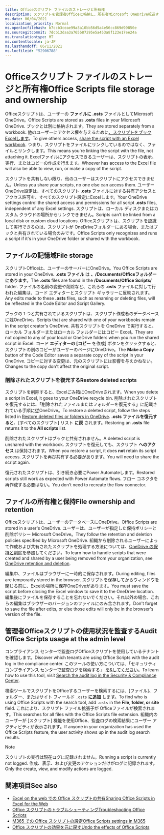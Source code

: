 ```yaml
---
title: Officeスクリプト ファイルのストレージと所有権
description: スクリプトを管理者Officeに格納し、所有者Microsoft OneDrive転送する方法に関する情報。
ms.date: 06/04/2021
localization_priority: Normal
ms.openlocfilehash: b7ccb3ceae99a3a10bb56d5a4e56cc869d99850e
ms.sourcegitcommit: 7dcb13daa3a765b87295e5a453a8f123e17ee24a
ms.translationtype: MT
ms.contentlocale: ja-JP
ms.lasthandoff: 06/11/2021
ms.locfileid: "52906788"
---
```

# <a name="office-scripts-file-storage-and-ownership"></a><span data-ttu-id="451ab-103">Officeスクリプト ファイルのストレージと所有権</span><span class="sxs-lookup"><span data-stu-id="451ab-103">Office Scripts file storage and ownership</span></span>

<span data-ttu-id="451ab-104">Officeスクリプトは、ユーザーの **ファイルに .osts** ファイルとしてMicrosoft OneDrive。</span><span class="sxs-lookup"><span data-stu-id="451ab-104">Office Scripts are stored as **.osts** files in your Microsoft OneDrive.</span></span> <span data-ttu-id="451ab-105">ブックとは別に格納されます。</span><span class="sxs-lookup"><span data-stu-id="451ab-105">They are stored separately from a workbook.</span></span> <span data-ttu-id="451ab-106">他のユーザーにアクセス権を与えるために[、スクリプトをブックExcelします](excel.md#sharing-scripts)。</span><span class="sxs-lookup"><span data-stu-id="451ab-106">To give others access, [share the script with an Excel workbook](excel.md#sharing-scripts).</span></span> <span data-ttu-id="451ab-107">つまり、スクリプトをファイルにリンクしているのではなく、ファイルとリンクします。</span><span class="sxs-lookup"><span data-stu-id="451ab-107">This means you're linking the script with the file, not attaching it.</span></span> <span data-ttu-id="451ab-108">Excelファイルにアクセスできるユーザーは、スクリプトの表示、実行、またはコピーの作成を行えます。</span><span class="sxs-lookup"><span data-stu-id="451ab-108">Whoever has access to the Excel file will also be able to view, run, or make a copy of the script.</span></span>

<span data-ttu-id="451ab-109">スクリプトを共有しない限り、他のユーザーはスクリプトにアクセスできません。</span><span class="sxs-lookup"><span data-stu-id="451ab-109">Unless you share your scripts, no one else can access them.</span></span> <span data-ttu-id="451ab-110">ユーザー OneDrive設定は、すべてのスクリプト **.osts** ファイルに対する共有アクセスとアクセス許可を、すべてのスクリプト設定にExcelします。</span><span class="sxs-lookup"><span data-stu-id="451ab-110">Your OneDrive settings control the shared access and permissions for all script **.osts** files, independent of any Excel settings.</span></span> <span data-ttu-id="451ab-111">スクリプトは、ローカル ディスクまたはカスタム クラウドの場所からリンクできません。</span><span class="sxs-lookup"><span data-stu-id="451ab-111">Scripts can't be linked from a local disk or custom cloud locations.</span></span> <span data-ttu-id="451ab-112">Officeスクリプトは、スクリプトを認識して実行できるのは、スクリプトが OneDriveフォルダーにある場合、またはブックと共有されている場合のみです。</span><span class="sxs-lookup"><span data-stu-id="451ab-112">Office Scripts only recognizes and runs a script if it's in your OneDrive folder or shared with the workbook.</span></span>

## <a name="file-storage"></a><span data-ttu-id="451ab-113">ファイルの記憶域</span><span class="sxs-lookup"><span data-stu-id="451ab-113">File storage</span></span>

<span data-ttu-id="451ab-114">スクリプトOfficeは、ユーザーのサーバーにOneDrive。</span><span class="sxs-lookup"><span data-stu-id="451ab-114">You Office Scripts are stored in your OneDrive.</span></span> <span data-ttu-id="451ab-115">**.osts ファイル** は **、/Documents/Officeフォルダーにあります**。</span><span class="sxs-lookup"><span data-stu-id="451ab-115">The **.osts** files are found in the **/Documents/Office Scripts/** folder.</span></span> <span data-ttu-id="451ab-116">ファイルの名前の変更や削除など、これらの **.osts** ファイルに対して行われた編集は、コード エディターとスクリプト ギャラリーに反映されます。</span><span class="sxs-lookup"><span data-stu-id="451ab-116">Any edits made to these **.osts** files, such as renaming or deleting files, will be reflected in the Code Editor and Script Gallery.</span></span>

<span data-ttu-id="451ab-117">ブックの 1 つと共有されているスクリプトは、スクリプト作成者のデータベースに残OneDrive。</span><span class="sxs-lookup"><span data-stu-id="451ab-117">Scripts that are shared with one of your workbooks remain in the script creator's OneDrive.</span></span> <span data-ttu-id="451ab-118">共有スクリプトを OneDrive で実行すると、ローカル フォルダーまたはローカル フォルダーにはコピー Excel。</span><span class="sxs-lookup"><span data-stu-id="451ab-118">They are not copied to any of your local or OneDrive folders when you run the shared script in Excel.</span></span> <span data-ttu-id="451ab-119">コード **エディターの [コピー** を作成] ボタンをクリックすると、スクリプトの別のコピーがユーザーのページにOneDrive。</span><span class="sxs-lookup"><span data-stu-id="451ab-119">The **Make a Copy** button of the Code Editor saves a separate copy of the script in your OneDrive.</span></span> <span data-ttu-id="451ab-120">コピーに対する変更は、元のスクリプトには影響を与えかねない。</span><span class="sxs-lookup"><span data-stu-id="451ab-120">Changes to the copy don't affect the original script.</span></span>

### <a name="restore-deleted-scripts"></a><span data-ttu-id="451ab-121">削除されたスクリプトを復元する</span><span class="sxs-lookup"><span data-stu-id="451ab-121">Restore deleted scripts</span></span>

<span data-ttu-id="451ab-122">スクリプトを削除すると、Excelごみ箱にOneDriveされます。</span><span class="sxs-lookup"><span data-stu-id="451ab-122">When you delete a script in Excel, it goes to your OneDrive recycle bin.</span></span> <span data-ttu-id="451ab-123">削除されたスクリプトを復元するには、「削除されたファイルまたはフォルダーを復元する」に記載されている手順に[従](https://support.microsoft.com/office/restore-deleted-files-or-folders-in-onedrive-949ada80-0026-4db3-a953-c99083e6a84f)OneDrive。</span><span class="sxs-lookup"><span data-stu-id="451ab-123">To restore a deleted script, follow the steps listed in [Restore deleted files or folders in OneDrive](https://support.microsoft.com/office/restore-deleted-files-or-folders-in-onedrive-949ada80-0026-4db3-a953-c99083e6a84f).</span></span> <span data-ttu-id="451ab-124">**.osts ファイルを復元すると**、[すべてのスクリプト] リスト **に戻** されます。</span><span class="sxs-lookup"><span data-stu-id="451ab-124">Restoring an **.osts** file returns it to the **All scripts** list.</span></span>

<span data-ttu-id="451ab-125">削除されたスクリプトはブックと共有されません。</span><span class="sxs-lookup"><span data-stu-id="451ab-125">A deleted script is unshared with the workbook.</span></span> <span data-ttu-id="451ab-126">スクリプトを復元しても、スクリプト **へのアクセス** は保持されます。</span><span class="sxs-lookup"><span data-stu-id="451ab-126">When you restore a script, it does **not** retain its script access.</span></span> <span data-ttu-id="451ab-127">スクリプトを再び共有する必要があります。</span><span class="sxs-lookup"><span data-stu-id="451ab-127">You will need to share the script again.</span></span>

<span data-ttu-id="451ab-128">復元されたスクリプトは、引き続き必要にPower Automateします。</span><span class="sxs-lookup"><span data-stu-id="451ab-128">Restored scripts still work as expected with Power Automate flows.</span></span> <span data-ttu-id="451ab-129">フロー コネクタを再作成する必要はない。</span><span class="sxs-lookup"><span data-stu-id="451ab-129">You don't need to recreate the flow connector.</span></span>

## <a name="file-ownership-and-retention"></a><span data-ttu-id="451ab-130">ファイルの所有権と保持</span><span class="sxs-lookup"><span data-stu-id="451ab-130">File ownership and retention</span></span>

<span data-ttu-id="451ab-131">Officeスクリプトは、ユーザーのデータベースにOneDrive。</span><span class="sxs-lookup"><span data-stu-id="451ab-131">Office Scripts are stored in a user's OneDrive.</span></span> <span data-ttu-id="451ab-132">ユーザーは、ユーザーが指定した保持ポリシーと削除ポリシー Microsoft OneDrive。</span><span class="sxs-lookup"><span data-stu-id="451ab-132">They follow the retention and deletion policies specified by Microsoft OneDrive.</span></span> <span data-ttu-id="451ab-133">組織から削除されるユーザーによって作成および共有されたスクリプトを処理する方法については、[OneDrive の保持と削除](/onedrive/retention-and-deletion)を参照してください。</span><span class="sxs-lookup"><span data-stu-id="451ab-133">To learn how to handle scripts that were created and shared by a user being removed from your organization, see [OneDrive retention and deletion](/onedrive/retention-and-deletion).</span></span>

<span data-ttu-id="451ab-134">編集中、ファイルはブラウザーに一時的に保存されます。</span><span class="sxs-lookup"><span data-stu-id="451ab-134">During editing, files are temporarily stored in the browser.</span></span> <span data-ttu-id="451ab-135">スクリプトを保存してからウィンドウを閉じる前に、Excelの場所に保存OneDriveがあります。</span><span class="sxs-lookup"><span data-stu-id="451ab-135">You must save the script before closing the Excel window to save it to the OneDrive location.</span></span> <span data-ttu-id="451ab-136">編集後にファイルを保存することを忘れないでください。それ以外の場合、これらの編集はブラウザーのバージョンのファイルにのみ含されます。</span><span class="sxs-lookup"><span data-stu-id="451ab-136">Don't forget to save the file after edits, or else those edits will only be in the browser's version of the file.</span></span>

## <a name="audit-office-scripts-usage-at-the-admin-level"></a><span data-ttu-id="451ab-137">管理者Officeスクリプトの使用状況を監査する</span><span class="sxs-lookup"><span data-stu-id="451ab-137">Audit Office Scripts usage at the admin level</span></span>

<span data-ttu-id="451ab-138">コンプライアンス センターで監査ログOfficeスクリプトを使用しているテナントを確認します。</span><span class="sxs-lookup"><span data-stu-id="451ab-138">Discover which tenants are using Office Scripts with the audit log in the compliance center.</span></span> <span data-ttu-id="451ab-139">このツールの使い方については、「セキュリティ コンプライアンス センターで監査ログを検索する」 [を&してください](/microsoft-365/compliance/search-the-audit-log-in-security-and-compliance?view=o365-worldwide&preserve-view=true#search-the-audit-log)。</span><span class="sxs-lookup"><span data-stu-id="451ab-139">To learn how to use this tool, visit [Search the audit log in the Security & Compliance Center](/microsoft-365/compliance/search-the-audit-log-in-security-and-compliance?view=o365-worldwide&preserve-view=true#search-the-audit-log).</span></span>

<span data-ttu-id="451ab-140">検索ツールでスクリプトをOfficeするユーザーを検索するには、[ファイル]、フォルダー、またはサイト フィールド `.osts` **に追加** します。</span><span class="sxs-lookup"><span data-stu-id="451ab-140">To find who is using Office Scripts with the search tool, add `.osts` in the **File, folder, or site** field.</span></span> <span data-ttu-id="451ab-141">これにより、スクリプト ファイル拡張子が Officeファイルが検索されます。</span><span class="sxs-lookup"><span data-stu-id="451ab-141">This searches for all files with the Office Scripts file extension.</span></span> <span data-ttu-id="451ab-142">組織内のユーザーが [スクリプト] 機能を使用Office、監査ログの検索結果にユーザー アクティビティが表示されます。</span><span class="sxs-lookup"><span data-stu-id="451ab-142">If anyone in your organization has used the Office Scripts feature, the user activity shows up in the audit log search results.</span></span>

> [!NOTE]
> <span data-ttu-id="451ab-143">スクリプトの実行は現在ログに記録されません。</span><span class="sxs-lookup"><span data-stu-id="451ab-143">Running a script is currently not logged.</span></span> <span data-ttu-id="451ab-144">作成、表示、および変更のアクションだけがログに記録されます。</span><span class="sxs-lookup"><span data-stu-id="451ab-144">Only the create, view, and modify actions are logged.</span></span>

## <a name="see-also"></a><span data-ttu-id="451ab-145">関連項目</span><span class="sxs-lookup"><span data-stu-id="451ab-145">See also</span></span>

- [<span data-ttu-id="451ab-146">Excel on the web での Office スクリプトの共有</span><span class="sxs-lookup"><span data-stu-id="451ab-146">Sharing Office Scripts in Excel for the Web</span></span>](https://support.microsoft.com/office/sharing-office-scripts-in-excel-for-the-web-226eddbc-3a44-4540-acfe-fccda3d1122b)
- [<span data-ttu-id="451ab-147">Office スクリプトのトラブルシューティング</span><span class="sxs-lookup"><span data-stu-id="451ab-147">Troubleshooting Office Scripts</span></span>](../testing/troubleshooting.md)
- [<span data-ttu-id="451ab-148">M365 での Office スクリプトの設定</span><span class="sxs-lookup"><span data-stu-id="451ab-148">Office Scripts settings in M365</span></span>](https://support.office.com/article/office-scripts-settings-in-m365-19d3c51a-6ca2-40ab-978d-60fa49554dcf)
- [<span data-ttu-id="451ab-149">Office スクリプトの効果を元に戻す</span><span class="sxs-lookup"><span data-stu-id="451ab-149">Undo the effects of Office Scripts</span></span>](../testing/undo.md)
